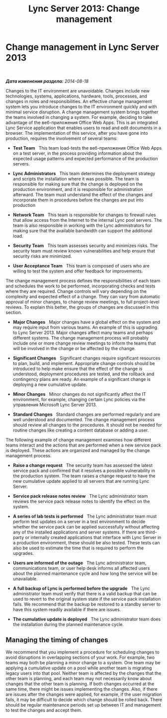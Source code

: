 ﻿---
title: 'Lync Server 2013: Change management'
TOCTitle: Change management
ms:assetid: 73c774f5-c12f-4c72-be73-e07dc745b994
ms:mtpsurl: https://technet.microsoft.com/ru-ru/library/Dn720336(v=OCS.15)
ms:contentKeyID: 62222400
ms.date: 05/19/2016
mtps_version: v=OCS.15
ms.translationtype: HT
---

# Change management in Lync Server 2013

 

_**Дата изменения раздела:** 2014-08-18_

Changes to the IT environment are unavoidable. Changes include new technologies, systems, applications, hardware, tools, processes, and changes in roles and responsibilities. An effective change management system lets you introduce changes to the IT environment quickly and with minimal service disruption. A change management system brings together the teams involved in changing a system. For example, deciding to take advantage of the веб-приложения Office Web Apps. This is an integrated Lync Service application that enables users to read and edit documents in a browser. The implementation of this service, after you have gone into production, requires the involvement of several teams:

  - **Test Team**   This team load-tests the веб-приложения Office Web Apps on a test server, in the process providing information about the expected usage patterns and expected performance of the production servers.

  - **Lync Administrators**   This team determines the deployment strategy and scripts the installation where it was possible. The team is responsible for making sure that the change is deployed on the production environment, and it is responsible for administration afterward. The team must understand the effect of the changes and incorporate them in procedures before the changes are put into production

  - **Network Team**   This team is responsible for changes to firewall rules that allow access from the Internet to the internal Lync pool servers. The team is also responsible in working with the Lync administrators for making sure that the available bandwidth can support the additional load.

  - **Security Team**   This team assesses security and minimizes risks. The security team must review known vulnerabilities and help ensure that security risks are minimized.

  - **User Acceptance Team**   This team is composed of users who are willing to test the system and offer feedback for improvements.

The change management process defines the responsibilities of each team and schedules the work to be performed, incorporating checks and tests where they are required. Change controls will vary depending on the complexity and expected effect of a change. They can vary from automatic approval of minor changes, to change review meetings, to full project-level reviews. To explain this better, the groups of changes are discussed in this section.

  - **Major Changes**   Major changes have a global effect on the system and may require input from various teams. An example of this is upgrading to Lync Server 2013. Major changes affect many teams and perhaps different systems. The change management process will probably include one or more change review meetings to inform the teams that will be involved in the change or be affected by the change.

  - **Significant Changes**   Significant changes require significant resources to plan, build, and implement. Appropriate change controls should be introduced to help make ensure that the effect of the change is understood, deployment procedures are tested, and the rollback and contingency plans are ready. An example of a significant change is deploying a new cumulative update.

  - **Minor Changes**   Minor changes do not significantly affect the IT environment, for example, changing certain Lync policies via the управления Microsoft Lync Server 2013.

  - **Standard Changes**   Standard changes are performed regularly and are well understood and documented. The change management process should review all changes to the procedures. It should not be needed for routine changes like creating a content database or adding a user.

The following example of change management examines how different teams interact and the actions that are performed when a new service pack is deployed. These actions are organized and managed by the change management process.

  - **Raise a change request**   The security team has assessed the latest service pack and confirmed that it resolves a possible vulnerability in the production system. The team raises a change request to have the new cumulative update applied to all servers that are running Lync Server.

  - **Service pack release notes review**   The Lync administrator team reviews the service pack release notes to identify the effect on the system.

  - **A series of lab tests is performed**   The Lync administrator team must perform test updates on a server in a test environment to decide whether the service pack can be applied successfully without affecting any of the installed applications and server systems. If there are third-party or internally created applications that interface with Lync Server in a production environment, these should be also tested. These tests can also be used to estimate the time that is required to perform the upgrades.

  - **Users are informed of the outage**   The Lync administrator team, communications team, or user help desk informs all affected users about the planned maintenance cycle and how long the service will be unavailable.

  - **A full backup of Lync is performed before the upgrade**   The Lync administrator team must verify that there is a valid backup that can be used to revert to the original system state if the service pack installation fails. We recommend that the backup be restored to a standby server to have this system readily available if there are issues.

  - **The cumulative update is deployed**   The Lync administrator team does the installation during the planned maintenance cycle.

## Managing the timing of changes

We recommend that you implement a procedure for scheduling changes to avoid disruptions in overlapping sections of your work. For example, two teams may both be planning a minor change to a system. One team may be applying a cumulative update on a pool while another team is migrating legacy users into that pool. Neither team is affected by the changes that the other team is planning, and each team may not necessarily know about changes that the other team is planning. If both changes occurred at the same time, there might be issues implementing the changes. Also, if there are issues after the changes were applied, for example, if the user migration fails, it may be difficult to decide which change should be rolled back. There should be regular maintenance periods set up between IT and management to test the changes and accept them.

